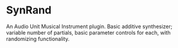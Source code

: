 # SynRand
An Audio Unit Musical Instrument plugin.
Basic additive synthesizer; variable number of partials, basic parameter controls for each, with randomizing functionality.

